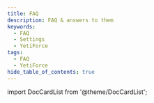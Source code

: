 ```yaml
---
title: FAQ
description: FAQ & answers to them
keywords:
  - FAQ
  - Settings
  - YetiForce
tags:
  - FAQ
  - YetiForce
hide_table_of_contents: true
---
```


import DocCardList from '@theme/DocCardList';

<DocCardList />
